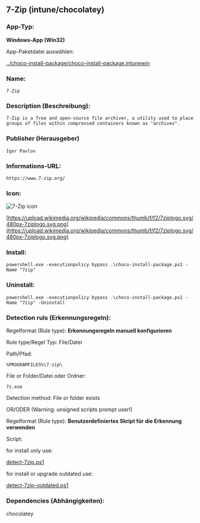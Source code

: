 ## 7-Zip (intune/chocolatey)

### App-Typ:

__Windows-App (Win32)__

App-Paketdatei auswählen:

[../choco-install-package/choco-install-package.intunewin](../choco-install-package/choco-install-package.intunewin?raw=true)


### Name:

```
7-Zip
```

### Description (Beschreibung):

```
7-Zip is a free and open-source file archiver, a utility used to place groups of files within compressed containers known as "archives".
```

### Publisher (Herausgeber)

```
Igor Pavlov
```


### Informations-URL:

```
https://www.7-zip.org/
```

### Icon:

![7-Zip icon](https://upload.wikimedia.org/wikipedia/commons/thumb/f/f2/7ziplogo.svg/120px-7ziplogo.svg.png)

[https://upload.wikimedia.org/wikipedia/commons/thumb/f/f2/7ziplogo.svg/480px-7ziplogo.svg.png](https://upload.wikimedia.org/wikipedia/commons/thumb/f/f2/7ziplogo.svg/480px-7ziplogo.svg.png)


### Install:
```
powershell.exe -executionpolicy bypass .\choco-install-package.ps1 -Name "7zip"
```


### Uninstall:
```
powershell.exe -executionpolicy bypass .\choco-install-package.ps1 -Name "7zip" -Uninstall
```


### Detection ruls (Erkennungsregeln):

Regelformat (Rule type): __Erkennungsregeln manuell konfigurieren__

Rule type/Regel Typ: File/Datei

Path/Pfad:

```
%PROGRAMFILES%\7-zip\
```


File or Folder/Datei oder Ordner:

```
7z.exe
```

Detection method: File or folder exists


OR/ODER (Warning: unsigned scripts prompt user!)

Regelformat (Rule type): __Benutzerdefiniertes Skript für die Erkennung verwenden__

Script:

for install only use:

[detect-7zip.ps1](./detect-7zip.ps1)

for install or upgrade outdated use:

[detect-7zip-outdated.ps1](./detect-7zip-outdated.ps1)

### Dependencies (Abhängigkeiten):

chocolatey
